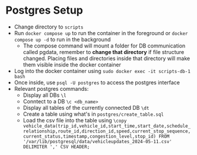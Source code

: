 
# Postgres Setup
- Change directory to `scripts`
- Run `docker compose up` to run the container in the foreground or
`docker compose up -d` to run in the background
    - The compose command will mount a folder for DB communication called
    pgdata, remember to **change that directory** if file structure changed. 
    Placing files and directories inside that directory will make them visible
    inside the docker container
- Log into the docker container using `sudo docker exec -it scripts-db-1 bash`
- Once inside, use `psql -U postgres` to access the postgres interface
- Relevant postgres commands:
    - Display all DBs `\l`
    - Conntect to a DB `\c <db_name>`
    - Display all tables of the currently connected DB `\dt`
    - Create a table using what's in `postgres/create_table.sql`
    - Load the csv file into the table using `\copy vehicle_data(trip_id,vehicle_id,start_time,start_date,schedule_relationship,route_id,direction_id,speed,current_stop_sequence,current_status,timestamp,congestion_level,stop_id) FROM '/var/lib/postgresql/data/vehicleupdates_2024-05-11.csv' DELIMITER ',' CSV HEADER;`
